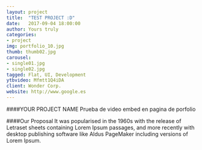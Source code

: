 ```yaml
---
layout: project
title:  "TEST PROJECT :D"
date:   2017-09-04 18:00:00
author: Yours truly
categories:
- project
img: portfolio_10.jpg
thumb: thumb02.jpg
carousel:
- single01.jpg
- single02.jpg
tagged: Flat, UI, Development
ytbvideo: Mfmtt1Q4iDA
client: Wonder Corp.
website: http://www.google.es
---
```

####YOUR PROJECT NAME
Prueba de video embed en pagina de porfolio

####Our Proposal
It was popularised in the 1960s with the release of Letraset sheets containing Lorem Ipsum passages, and more recently with desktop publishing software like Aldus PageMaker including versions of Lorem Ipsum.
